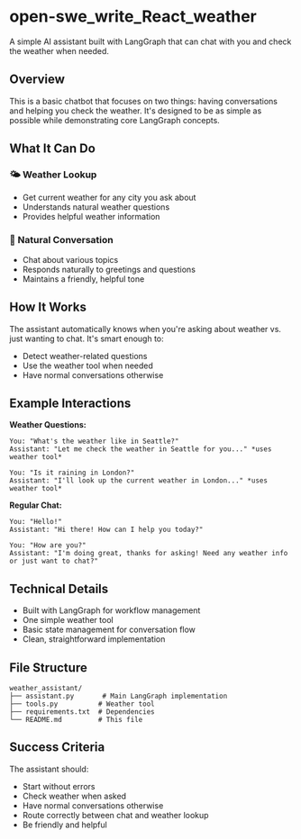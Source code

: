 # open-swe_write_React_weather

A simple AI assistant built with LangGraph that can chat with you and check the weather when needed.

## Overview

This is a basic chatbot that focuses on two things: having conversations and helping you check the weather. It's designed to be as simple as possible while demonstrating core LangGraph concepts.

## What It Can Do

### 🌤️ Weather Lookup
- Get current weather for any city you ask about
- Understands natural weather questions
- Provides helpful weather information

### 💬 Natural Conversation
- Chat about various topics
- Responds naturally to greetings and questions
- Maintains a friendly, helpful tone

## How It Works

The assistant automatically knows when you're asking about weather vs. just wanting to chat. It's smart enough to:
- Detect weather-related questions
- Use the weather tool when needed
- Have normal conversations otherwise

## Example Interactions

**Weather Questions:**
```
You: "What's the weather like in Seattle?"
Assistant: "Let me check the weather in Seattle for you..." *uses weather tool*

You: "Is it raining in London?"
Assistant: "I'll look up the current weather in London..." *uses weather tool*
```

**Regular Chat:**
```
You: "Hello!"
Assistant: "Hi there! How can I help you today?"

You: "How are you?"
Assistant: "I'm doing great, thanks for asking! Need any weather info or just want to chat?"
```

## Technical Details

- Built with LangGraph for workflow management
- One simple weather tool
- Basic state management for conversation flow
- Clean, straightforward implementation

## File Structure
```
weather_assistant/
├── assistant.py       # Main LangGraph implementation
├── tools.py          # Weather tool
├── requirements.txt  # Dependencies
└── README.md         # This file
```

## Success Criteria

The assistant should:
- Start without errors
- Check weather when asked
- Have normal conversations otherwise
- Route correctly between chat and weather lookup
- Be friendly and helpful
